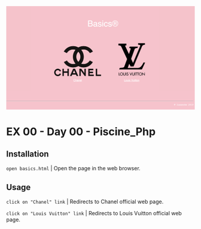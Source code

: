 <img src="../../resources/images/basics.png" width="1200">

# EX 00 - Day 00 - Piscine_Php

## Installation
`open basics.html` | Open the page in the web browser.

## Usage
`click on "Chanel" link` | Redirects to Chanel official web page.

`click on "Louis Vuitton" link` | Redirects to Louis Vuitton official web page.
